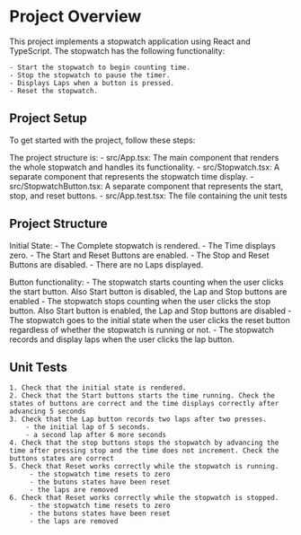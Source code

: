 # Project Overview
This project implements a stopwatch application using React and TypeScript. The stopwatch has the following functionality:

    - Start the stopwatch to begin counting time.
    - Stop the stopwatch to pause the timer.
    - Displays Laps when a button is pressed.
    - Reset the stopwatch.

## Project Setup
To get started with the project, follow these steps:

The project structure is:
    - src/App.tsx: The main component that renders the whole stopwatch and handles its functionality.
    - src/Stopwatch.tsx: A separate component that represents the stopwatch time display.
    - src/StopwatchButton.tsx: A separate component that represents the start, stop, and reset buttons.
    - src/App.test.tsx: The file containing the unit tests

## Project Structure
Initial State:
    - The Complete stopwatch is rendered.
    - The Time displays zero.
    - The Start and Reset Buttons are enabled.
    - The Stop and Reset Buttons are disabled.
    - There are no Laps displayed.

Button functionality:
    - The stopwatch starts counting when the user clicks the start button. Also Start button is disabled, the Lap and Stop buttons are enabled
    - The stopwatch stops counting when the user clicks the stop button. Also Start button is enabled, the Lap and Stop buttons are disabled
    - The stopwatch goes to the initial state when the user clicks the reset button regardless of whether the stopwatch is running or not. 
    - The stopwatch records and display laps when the user clicks the lap button.

## Unit Tests
    1. Check that the initial state is rendered.
    2. Check that the Start buttons starts the time running. Check the states of buttons are correct and the time displays correctly after advancing 5 seconds
    3. Check that the Lap button records two laps after two presses.
        - the initial lap of 5 seconds.
        - a second lap after 6 more seconds
    4. Check that the stop buttons stops the stopwatch by advancing the time after pressing stop and the time does not increment. Check the buttons states are correct
    5. Check that Reset works correctly while the stopwatch is running.
         - the stopwatch time resets to zero
         - the butons states have been reset
         - the laps are removed
    6. Check that Reset works correctly while the stopwatch is stopped.
         - the stopwatch time resets to zero
         - the butons states have been reset
         - the laps are removed
 